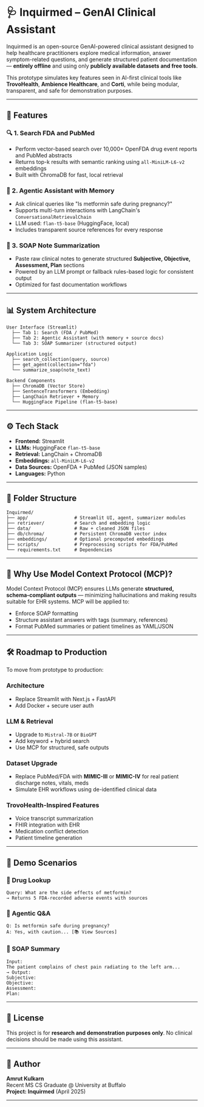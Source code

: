 # 🩺 Inquirmed – GenAI Clinical Assistant 

Inquirmed is an open-source GenAI-powered clinical assistant designed to help healthcare practitioners explore medical information, answer symptom-related questions, and generate structured patient documentation — **entirely offline** and using only **publicly available datasets and free tools**.

This prototype simulates key features seen in AI-first clinical tools like **TrovoHealth**, **Ambience Healthcare**, and **Corti**, while being modular, transparent, and safe for demonstration purposes.

---

## 🚀 Features

### 🔍 1. Search FDA and PubMed
- Perform vector-based search over 10,000+ OpenFDA drug event reports and PubMed abstracts
- Returns top-k results with semantic ranking using `all-MiniLM-L6-v2` embeddings
- Built with ChromaDB for fast, local retrieval

### 💬 2. Agentic Assistant with Memory
- Ask clinical queries like "Is metformin safe during pregnancy?"
- Supports multi-turn interactions with LangChain's `ConversationalRetrievalChain`
- LLM used: `flan-t5-base` (HuggingFace, local)
- Includes transparent source references for every response

### 📄 3. SOAP Note Summarization
- Paste raw clinical notes to generate structured **Subjective, Objective, Assessment, Plan** sections
- Powered by an LLM prompt or fallback rules-based logic for consistent output
- Optimized for fast documentation workflows

---

## 📊 System Architecture

```
User Interface (Streamlit)
  ├── Tab 1: Search (FDA / PubMed)
  ├── Tab 2: Agentic Assistant (with memory + source docs)
  └── Tab 3: SOAP Summarizer (structured output)

Application Logic
  ├── search_collection(query, source)
  ├── get_agent(collection="fda")
  └── summarize_soap(note_text)

Backend Components
  ├── ChromaDB (Vector Store)
  ├── SentenceTransformers (Embedding)
  ├── LangChain Retriever + Memory
  └── HuggingFace Pipeline (flan-t5-base)
```

---

## ⚙️ Tech Stack
- **Frontend:** Streamlit
- **LLMs:** HuggingFace `flan-t5-base`
- **Retrieval:** LangChain + ChromaDB
- **Embeddings:** `all-MiniLM-L6-v2`
- **Data Sources:** OpenFDA + PubMed (JSON samples)
- **Languages:** Python

---

## 📁 Folder Structure
```
Inquirmed/
├── app/                 # Streamlit UI, agent, summarizer modules
├── retriever/           # Search and embedding logic
├── data/                # Raw + cleaned JSON files
├── db/chroma/           # Persistent ChromaDB vector index
├── embeddings/          # Optional precomputed embeddings
├── scripts/             # Preprocessing scripts for FDA/PubMed
└── requirements.txt     # Dependencies
```

---

## 📌 Why Use Model Context Protocol (MCP)?
Model Context Protocol (MCP) ensures LLMs generate **structured, schema-compliant outputs** — minimizing hallucinations and making results suitable for EHR systems. MCP will be applied to:
- Enforce SOAP formatting
- Structure assistant answers with tags (summary, references)
- Format PubMed summaries or patient timelines as YAML/JSON

---

## 🛠 Roadmap to Production
To move from prototype to production:

### Architecture
- Replace Streamlit with Next.js + FastAPI
- Add Docker + secure user auth

### LLM & Retrieval
- Upgrade to `Mistral-7B` or `BioGPT`
- Add keyword + hybrid search
- Use MCP for structured, safe outputs

### Dataset Upgrade
- Replace PubMed/FDA with **MIMIC-III** or **MIMIC-IV** for real patient discharge notes, vitals, meds
- Simulate EHR workflows using de-identified clinical data

### TrovoHealth-Inspired Features
- Voice transcript summarization
- FHIR integration with EHR
- Medication conflict detection
- Patient timeline generation

---

## 🧪 Demo Scenarios

### 🔹 Drug Lookup
```
Query: What are the side effects of metformin?
→ Returns 5 FDA-recorded adverse events with sources
```

### 🔹 Agentic Q&A
```
Q: Is metformin safe during pregnancy?
A: Yes, with caution... [📚 View Sources]
```

### 🔹 SOAP Summary
```
Input:
The patient complains of chest pain radiating to the left arm...
→ Output:
Subjective:
Objective:
Assessment:
Plan:
```

---

## 📄 License
This project is for **research and demonstration purposes only**. No clinical decisions should be made using this assistant.

---

## 🙌 Author
**Amrut Kulkarn**  
Recent MS CS Graduate @ University at Buffalo  
**Project: Inquirmed** (April 2025)

---

